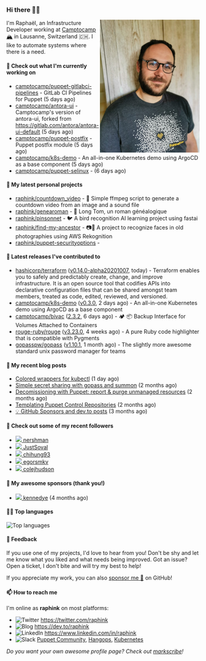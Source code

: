 ### Hi there 👋🏼

<img align="right" src="https://raw.githubusercontent.com/raphink/raphink/master/assets/raphink.jpg" width="260">


I'm Raphaël, an Infrastructure Developer working at [Camptocamp 🏔](https://github.com/camptocamp) in Lausanne, Switzerland 🇨🇭.
I like to automate systems where there is a need.


#### 👷 Check out what I'm currently working on

- [camptocamp/puppet-gitlabci-pipelines](https://github.com/camptocamp/puppet-gitlabci-pipelines) - GitLab CI Pipelines for Puppet (5 days ago)
- [camptocamp/antora-ui](https://github.com/camptocamp/antora-ui) - Camptocamp&#39;s version of antora-ui, forked from https://gitlab.com/antora/antora-ui-default (5 days ago)
- [camptocamp/puppet-postfix](https://github.com/camptocamp/puppet-postfix) - Puppet postfix module (5 days ago)
- [camptocamp/k8s-demo](https://github.com/camptocamp/k8s-demo) - An all-in-one Kubernetes demo using ArgoCD as a base component (5 days ago)
- [camptocamp/puppet-selinux](https://github.com/camptocamp/puppet-selinux) -  (6 days ago)

#### 🌱 My latest personal projects

- [raphink/countdown_video](https://github.com/raphink/countdown_video) - 🎥 Simple ffmpeg script to generate a countdown video from an image and a sound file
- [raphink/genearoman](https://github.com/raphink/genearoman) - 📖 Long Tom, un roman généalogique
- [raphink/pinsonnet](https://github.com/raphink/pinsonnet) - 🐦 A bird recognition AI learning project using fastai
- [raphink/find-my-ancestor](https://github.com/raphink/find-my-ancestor) - 📷🎩 A project to recognize faces in old photographies using AWS Rekognition
- [raphink/puppet-securityoptions](https://github.com/raphink/puppet-securityoptions) - 

#### 🔭 Latest releases I've contributed to

- [hashicorp/terraform](https://github.com/hashicorp/terraform) ([v0.14.0-alpha20201007](https://github.com/hashicorp/terraform/releases/tag/v0.14.0-alpha20201007), today) - Terraform enables you to safely and predictably create, change, and improve infrastructure. It is an open source tool that codifies APIs into declarative configuration files that can be shared amongst team members, treated as code, edited, reviewed, and versioned.
- [camptocamp/k8s-demo](https://github.com/camptocamp/k8s-demo) ([v0.3.0](https://github.com/camptocamp/k8s-demo/releases/tag/v0.3.0), 2 days ago) - An all-in-one Kubernetes demo using ArgoCD as a base component
- [camptocamp/bivac](https://github.com/camptocamp/bivac) ([2.3.2](https://github.com/camptocamp/bivac/releases/tag/2.3.2), 6 days ago) - 🏕 📦 Backup Interface for Volumes Attached to Containers
- [rouge-ruby/rouge](https://github.com/rouge-ruby/rouge) ([v3.23.0](https://github.com/rouge-ruby/rouge/releases/tag/v3.23.0), 4 weeks ago) - A pure Ruby code highlighter that is compatible with Pygments
- [gopasspw/gopass](https://github.com/gopasspw/gopass) ([v1.10.1](https://github.com/gopasspw/gopass/releases/tag/v1.10.1), 1 month ago) - The slightly more awesome standard unix password manager for teams

#### 📜 My recent blog posts

- [Colored wrappers for kubectl](https://dev.to/raphink/colored-wrappers-for-kubectl-2pj1) (1 day ago)
- [Simple secret sharing with gopass and summon](https://dev.to/camptocamp-ops/simple-secret-sharing-with-gopass-and-summon-40jk) (2 months ago)
- [Decomissioning with Puppet: report &amp; purge unmanaged resources](https://dev.to/camptocamp-ops/decomissioning-with-puppet-report-purge-unmanaged-resources-1jgk) (2 months ago)
- [Templating Puppet Control Repositories](https://dev.to/camptocamp-ops/templating-puppet-control-repositories-3pk7) (2 months ago)
- [💡 GitHub Sponsors and dev.to posts](https://dev.to/raphink/github-sponsors-and-dev-to-posts-51b1) (3 months ago)

#### 👥 Check out some of my recent followers

- [<img src="https://avatars0.githubusercontent.com/u/755742?u=5164a68244cb13678796d0e65ce617c613bfa079&amp;v=4" height="20"/> nershman](https://github.com/nershman)
- [<img src="https://avatars0.githubusercontent.com/u/54734963?u=0e6dbf2584c49adc622ea946c3fe54f03d41391c&amp;v=4" height="20"/> JustSoval](https://github.com/JustSoval)
- [<img src="https://avatars2.githubusercontent.com/u/5199109?u=595867f93f8a013bd33f286dd9272cb690655b3c&amp;v=4" height="20"/> chihung93](https://github.com/chihung93)
- [<img src="https://avatars2.githubusercontent.com/u/7875085?u=d3c95a2719db2758bdf6f3490335cc782108625f&amp;v=4" height="20"/> egorsmkv](https://github.com/egorsmkv)
- [<img src="https://avatars1.githubusercontent.com/u/11510882?u=018051aee5ac9e85a109183fb15123e1cde1c01a&amp;v=4" height="20"/> colejhudson](https://github.com/colejhudson)


#### 💚 My awesome sponsors (thank you!)

- [<img src="https://avatars1.githubusercontent.com/u/1110127?v=4" height="20"/> kennedye](https://github.com/kennedye) (4 months ago)


#### 👨‍💻 Top languages

![Top languages](https://github-readme-stats.vercel.app/api/top-langs/?username=raphink&hide_title=true)


#### 💬 Feedback

If you use one of my projects, I'd love to hear from you!
Don't be shy and let me know what you liked and what needs being improved.
Got an issue? Open a ticket, I don't bite and will try my best to help!

If you appreciate my work, you can also [sponsor me 💚](https://github.com/sponsors/raphink) on GitHub!


#### 📫 How to reach me

I'm online as **raphink** on most platforms:

- <img src="https://raw.githubusercontent.com/FortAwesome/Font-Awesome/master/svgs/brands/twitter.svg" width="20" alt="Twitter" /> https://twitter.com/raphink
- <img src="https://raw.githubusercontent.com/FortAwesome/Font-Awesome/master/svgs/brands/dev.svg" width="20" alt="Blog" /> https://dev.to/raphink
- <img src="https://raw.githubusercontent.com/FortAwesome/Font-Awesome/master/svgs/brands/linkedin.svg" width="20" alt="LinkedIn" /> https://www.linkedin.com/in/raphink
- <img src="https://raw.githubusercontent.com/FortAwesome/Font-Awesome/master/svgs/brands/slack.svg" width="20" alt="Slack" /> [Puppet Community](https://slack.puppet.com/), [Hangops](https://signup.hangops.com/), [Kubernetes](https://slack.k8s.io/)

*Do you want your own awesome profile page? Check out [markscribe](https://github.com/muesli/markscribe)!*
